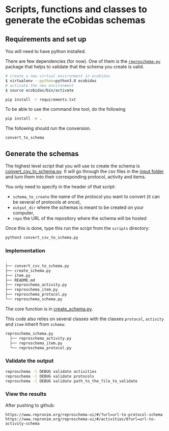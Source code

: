 # Scripts, functions and classes to generate the eCobidas schemas

## Requirements and set up

You will need to have python installed.

There are few dependencies (for now). One of them is the
[`reproschema-py`](https://github.com/ReproNim/reproschema-py) package that
helps to validate that the schema you create is valid.

```bash
# create a new virtual environment in ecobidas
$ virtualenv --python=python3.8 ecobidas
# activate the new environment
$ source ecobidas/bin/activate
```

```bash
pip install -r requirements.txt
```

To be able to use the command line tool, do the following

```bash
pip install -e .
```

The following should run the conversion.

```bash
convert_to_schema
```

## Generate the schemas

The highest level script that you will use to create the schema is
[convert_csv_to_schema.py](./conversion/convert_csv_to_schema.py). It will go
through the csv files in the [input folder](../inputs/csv/) and turn them into
their corresponding protocol, activity and items.

You only need to specify in the header of that script:

-   `schema_to_create` the name of the protocol you want to convert (it can be
    several of protocols at once),
-   `output_dir` where the schemas is meant to be created on your computer,
-   `repo` the URL of the repository where the schema will be hosted

Once this is done, type this run the script from the `scripts` directory:

```bash
python3 convert_csv_to_schema.py
```

### Implementation

```bash
.
├── convert_csv_to_schema.py
├── create_schema.py
├── item.py
├── README.md
├── reproschema_activity.py
├── reproschema_item.py
├── reproschema_protocol.py
└── reproschema_schema.py

```

The core function is in [create_schema.py](./create_schema.py).

This code also relies on several classes with the classes `protocol`, `activity`
and `item` inherit from `schema`:

```bash
reproschema_schema.py
  ├── reproschema_activity.py
  ├── reproschema_item.py
  └── reproschema_protocol.py
```

### Validate the output

```bash
reproschema -l DEBUG validate activities
reproschema -l DEBUG validate protocols
reproschema -l DEBUG validate path_to_the_file_to_validate
```

### View the results

After pushing to github:

```
https://www.repronim.org/reproschema-ui/#/?url=url-to-protocol-schema
https://www.repronim.org/reproschema-ui/#/activities/0?url=url-to-activity-schema
```
